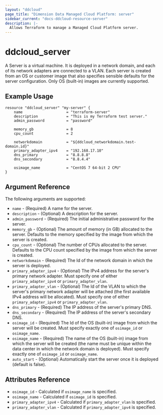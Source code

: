 ```yaml
---
layout: "ddcloud"
page_title: "Dimension Data Managed Cloud Platform: server"
sidebar_current: "docs-ddcloud-resource-server"
description: |-
  Allows Terraform to manage a Managed Cloud Platform server.
---
```


# ddcloud\_server

A Server is a virtual machine. It is deployed in a network domain, and each of its network adapters are connected to a VLAN. Each server is created from an OS or customer image that also specifies sensible defaults for the server configuration. Only OS (built-in) images are currently supported.

## Example Usage

```
resource "ddcloud_server" "my-server" {
    name                    = "terraform-server"
    description             = "This is my Terraform test server."
    admin_password          = "password"

    memory_gb               = 8
    cpu_count               = 2

    networkdomain           = "${ddcloud_networkdomain.test-domain.id}"
    primary_adapter_ipv4    = "192.168.17.10"
    dns_primary             = "8.8.8.8"
    dns_secondary           = "8.8.4.4"

    osimage_name            = "CentOS 7 64-bit 2 CPU"
}
```

## Argument Reference

The following arguments are supported:

* `name` - (Required) A name for the server.
* `description` - (Optional) A description for the server.
* `admin_password` - (Required) The initial administrative password for the server.
* `memory_gb` - (Optional) The amount of memory (in GB) allocated to the server. Defaults to the memory specified by the image from which the server is created.
* `cpu_count` - (Optional) The number of CPUs allocated to the server. Defaults to the CPU count specified by the image from which the server is created.
* `networkdomain` - (Required) The Id of the network domain in which the server is deployed.
* `primary_adapter_ipv4` - (Optional) The IPv4 address for the server's primary network adapter. Must specify one of either `primary_adapter_ipv4` or `primary_adapter_vlan`.
* `primary_adapter_vlan` - (Optional) The Id of the VLAN to which the server's primary network adapter will be attached (the first available IPv4 address will be allocated). Must specify one of either `primary_adapter_ipv4` or `primary_adapter_vlan`.
* `dns_primary` - (Required) The IP address of the server's primary DNS.
* `dns_secondary` - (Required) The IP address of the server's secondary DNS.
* `osimage_id` - (Required) The Id of the OS (built-in) image from which the server will be created. Must specify exactly one of `osimage_id` or `osimage_name`.
* `osimage_name` - (Required) The name of the OS (built-in) image from which the server will be created (the name must be unique within the data center in which the network domain is deployed). Must specify exactly one of `osimage_id` or `osimage_name`.
* `auto_start` - (Optional) Automatically start the server once it is deployed (default is false).

## Attributes Reference

* `osimage_id` - Calculated if `osimage_name` is specified.
* `osimage_name` - Calculated if `osimage_id` is specified.
* `primary_adapter_ipv4` - Calculated if `primary_adapter_vlan` is specified.
* `primary_adapter_vlan` - Calculated if `primary_adapter_ipv4` is specified.
